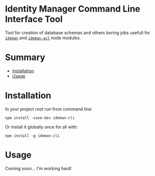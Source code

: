 Identity Manager Command Line Interface Tool
================
Tool for creation of database schemas and others boring jobs usefull for [`ideman`](https://github.com/thinkingmik/ideman) and [`ideman-acl`](https://github.com/thinkingmik/ideman-acl) node modules.

# Summary
* [Installation](#install)
* [Usage](#usage)

# <a name="install"></a>Installation
In your project root run from command line:
```
npm install -save-dev ideman-cli
```
Or install it globally once for all with:
```
npm install -g ideman-cli
```

# <a name="usage"></a>Usage
Coming soon... I'm working hard!

